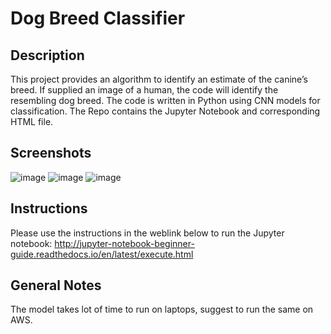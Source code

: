 # Dog Breed Classifier

## Description
This project provides an algorithm to identify an estimate of the canine’s breed. If supplied an image of a human, the code will identify the resembling dog breed. The code is written in Python using CNN models for classification. The Repo contains the Jupyter Notebook and corresponding HTML file.

## Screenshots
![image](https://user-images.githubusercontent.com/9651206/33916252-c0d39dd0-df5c-11e7-8775-b738056871ff.png)
![image](https://user-images.githubusercontent.com/9651206/33916314-fdec3902-df5c-11e7-9bba-f195109bd06e.png)
![image](https://user-images.githubusercontent.com/9651206/33916334-173a745a-df5d-11e7-9d30-1f3570286849.png)

## Instructions
Please use the instructions in the weblink below to run the Jupyter notebook:
http://jupyter-notebook-beginner-guide.readthedocs.io/en/latest/execute.html

## General Notes
The model takes lot of time to run on laptops, suggest to run the same on AWS.
